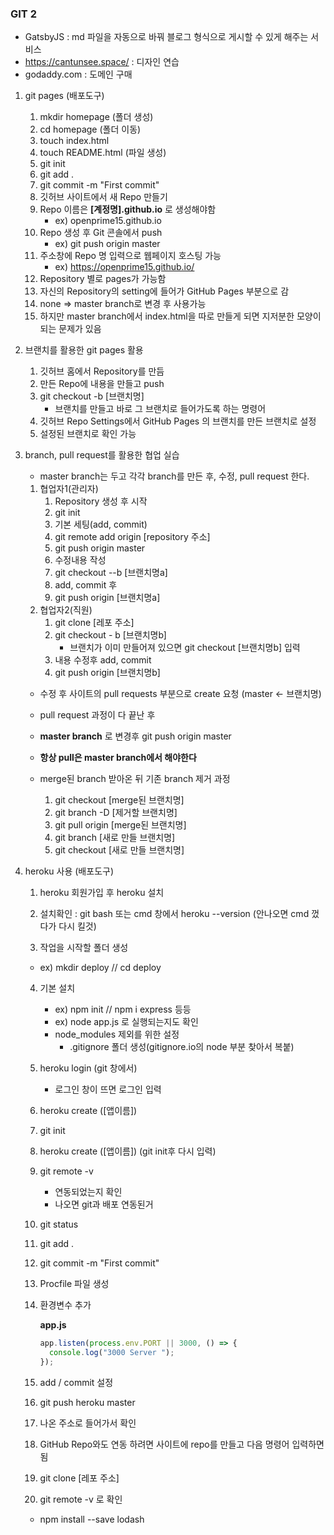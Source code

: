### GIT 2

* GatsbyJS : md 파일을 자동으로 바꿔 블로그 형식으로 게시할 수 있게 해주는 서비스
* https://cantunsee.space/ : 디자인 연습
* godaddy.com : 도메인 구매

1. git pages (배포도구)

   1. mkdir homepage (폴더 생성)
   2. cd homepage (폴더 이동)
   3. touch index.html
   4. touch README.html (파일 생성)
   5. git init
   6. git add .
   7. git commit -m "First commit"
   8. 깃허브 사이트에서 새 Repo 만들기
   9. Repo 이름은 **[계정명].github.io** 로 생성해야함
      * ex) openprime15.github.io
   10. Repo 생성 후 Git 콘솔에서 push
       * ex) git push origin master
   11. 주소창에 Repo 명 입력으로 웹페이지 호스팅 가능
       * ex) https://openprime15.github.io/
   12. Repository 별로 pages가 가능함
   13. 자신의 Repository의 setting에 들어가 GitHub Pages 부분으로 감
   14. none => master branch로 변경 후 사용가능
   15. 하지만 master branch에서 index.html을 따로 만들게 되면 지저분한 모양이 되는 문제가 있음

2. 브랜치를 활용한 git pages 활용

   1. 깃허브 홈에서 Repository를 만듬
   2. 만든 Repo에 내용을 만들고 push
   3. git checkout -b [브랜치명]
      * 브랜치를 만들고 바로 그 브랜치로 들어가도록 하는 명령어
   4. 깃허브 Repo Settings에서 GitHub Pages 의 브랜치를 만든 브랜치로 설정
   5. 설정된 브랜치로 확인 가능

3. branch, pull request를 활용한 협업 실습

   * master branch는 두고 각각 branch를 만든 후, 수정, pull request 한다.

   1. 협업자1(관리자)
      1. Repository 생성 후 시작
      2. git init
      3. 기본 세팅(add, commit)
      4. git remote add origin [repository 주소]
      5. git push origin master
      6. 수정내용 작성
      7. git checkout --b [브랜치명a]
      8. add, commit 후
      9. git push origin [브랜치명a]
   2. 협업자2(직원)
      1. git clone [레포 주소]
      2. git checkout - b [브랜치명b]
         * 브랜치가 이미 만들어져 있으면 git checkout [브랜치명b] 입력
      3. 내용 수정후 add, commit
      4. git push origin [브랜치명b]

   * 수정 후 사이트의 pull requests 부분으로 create 요청 (master <- 브랜치명)
   * pull request 과정이 다 끝난 후
   * **master branch** 로 변경후 git push origin master
   * **항상 pull은 master branch에서 해야한다**
   * merge된 branch 받아온 뒤 기존 branch 제거 과정

     1. git checkout [merge된 브랜치명]
     2. git branch -D [제거할 브랜치명]
     3. git pull origin [merge된 브랜치명]
     4. git branch [새로 만들 브랜치명]
     5. git checkout [새로 만들 브랜치명]

4. heroku 사용 (배포도구)

   1. heroku 회원가입 후  heroku 설치

   2. 설치확인 : git bash 또는 cmd 창에서 heroku --version (안나오면 cmd 껐다가 다시 킬것)

   3.  작업을 시작할 폴더 생성

      * ex) mkdir deploy // cd deploy

   4. 기본 설치

      * ex) npm init // npm i express 등등
      * ex) node app.js 로 실행되는지도 확인 
      * node_modules 제외를 위한 설정
        * .gitignore 폴더 생성(gitignore.io의 node 부분 찾아서 복붙)

   5. heroku login (git 창에서) 

      * 로그인 창이 뜨면 로그인 입력

   6. heroku create ([앱이름])

   7. git init

   8. heroku create ([앱이름]) (git init후 다시 입력)

   9. git remote -v

      * 연동되었는지 확인
      * 나오면 git과 배포 연동된거

   10. git status

   11. git add .

   12. git commit -m "First commit"

   13. Procfile 파일 생성

   14. 환경변수 추가 

       **app.js**

       ```js
       app.listen(process.env.PORT || 3000, () => {
         console.log("3000 Server ");
       });
       
       ```

   15. add / commit 설정

   16. git push heroku master

   17. 나온 주소로 들어가서 확인

   18. GitHub Repo와도 연동 하려면 사이트에 repo를 만들고 다음 명령어 입력하면 됨

   19. git clone [레포 주소]

   20. git remote -v 로 확인

   * npm install --save lodash

